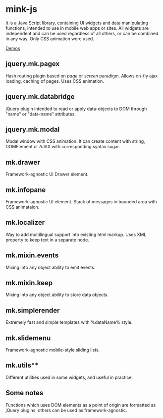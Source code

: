 mink-js
=======
It is a Java Script library, containing UI widgets and data manipulating functions, intended to use in mobile web apps or sites.
All widgets are independent and can be used regardless of all others, or can be combined in any way. Only CSS animation were used. 

[Demos](http://mkant.ru/mink-js-demos/)

jquery.mk.pagex
---------------
Hash routing plugin based on _page_ or _screen_ paradigm. Allows on-fly ajax loading, caching of pages. Uses CSS animation.

jquery.mk.databridge
--------------------
jQuery plugin intended to read or apply data-objects to DOM through "name" or "data-name" attributes.

jquery.mk.modal
---------------
Modal window with CSS animation. It can create content with string, DOMElement or AJAX with corresponding syntax sugar.

mk.drawer
---------
Framework-agnostic UI Drawer element. 

mk.infopane
-----------
Framework-agnostic UI element. Stack of messages in bounded area with CSS animataion.

mk.localizer
------------
Way to add multilingual support into existing html markup. Uses XML property to keep text in a separate node.

mk.mixin.events
---------------
Mixing into any object ability to emit events.

mk.mixin.keep
-------------
Mixing into any object ability to store data objects.

mk.simplerender
---------------
Extremely fast and simple templates with %dataName% style.

mk.slidemenu
------------
Framework-agnostic mobile-style sliding lists.

mk.utils**
----------
Different utilities used in some widgets, and useful in practice.

Some notes
-----------------------------
Functions which uses DOM elements as a point of origin are formatted as jQuery plugins, others can be used as framework-agnostic.

